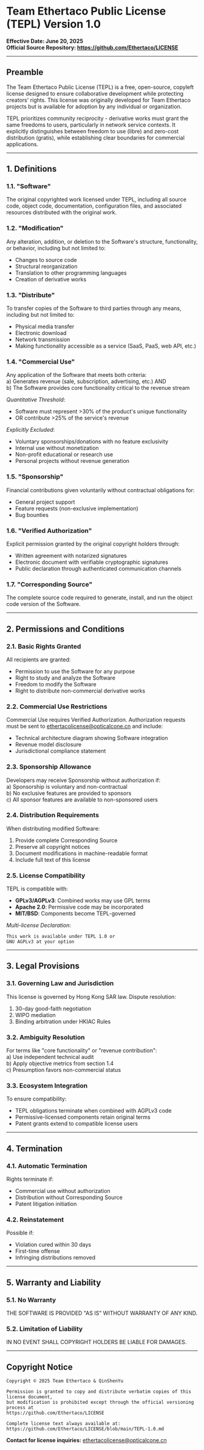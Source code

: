# Team Ethertaco Public License (TEPL) Version 1.0  
**Effective Date: June 20, 2025**  
**Official Source Repository: https://github.com/Ethertaco/LICENSE**  

---

## Preamble  
The Team Ethertaco Public License (TEPL) is a free, open-source, copyleft license designed to ensure collaborative development while protecting creators' rights. This license was originally developed for Team Ethertaco projects but is available for adoption by any individual or organization.  

TEPL prioritizes community reciprocity - derivative works must grant the same freedoms to users, particularly in network service contexts. It explicitly distinguishes between freedom to use (libre) and zero-cost distribution (gratis), while establishing clear boundaries for commercial applications.  

---

## 1. Definitions  

### 1.1. "Software"  
The original copyrighted work licensed under TEPL, including all source code, object code, documentation, configuration files, and associated resources distributed with the original work.  

### 1.2. "Modification"  
Any alteration, addition, or deletion to the Software's structure, functionality, or behavior, including but not limited to:  
- Changes to source code  
- Structural reorganization  
- Translation to other programming languages  
- Creation of derivative works  

### 1.3. "Distribute"  
To transfer copies of the Software to third parties through any means, including but not limited to:  
- Physical media transfer  
- Electronic download  
- Network transmission  
- Making functionality accessible as a service (SaaS, PaaS, web API, etc.)  

### 1.4. "Commercial Use"  
Any application of the Software that meets both criteria:  
a) Generates revenue (sale, subscription, advertising, etc.) AND  
b) The Software provides core functionality critical to the revenue stream  

*Quantitative Threshold*:  
- Software must represent >30% of the product's unique functionality  
- OR contribute >25% of the service's revenue  

*Explicitly Excluded*:  
- Voluntary sponsorships/donations with no feature exclusivity  
- Internal use without monetization  
- Non-profit educational or research use  
- Personal projects without revenue generation  

### 1.5. "Sponsorship"  
Financial contributions given voluntarily without contractual obligations for:  
- General project support  
- Feature requests (non-exclusive implementation)  
- Bug bounties  

### 1.6. "Verified Authorization"  
Explicit permission granted by the original copyright holders through:  
- Written agreement with notarized signatures  
- Electronic document with verifiable cryptographic signatures  
- Public declaration through authenticated communication channels  

### 1.7. "Corresponding Source"  
The complete source code required to generate, install, and run the object code version of the Software.  

---

## 2. Permissions and Conditions  

### 2.1. Basic Rights Granted  
All recipients are granted:  
- Permission to use the Software for any purpose  
- Right to study and analyze the Software  
- Freedom to modify the Software  
- Right to distribute non-commercial derivative works  

### 2.2. Commercial Use Restrictions  
Commercial Use requires Verified Authorization. Authorization requests must be sent to ethertacolicense@opticalcone.cn and include:  
- Technical architecture diagram showing Software integration  
- Revenue model disclosure  
- Jurisdictional compliance statement  

### 2.3. Sponsorship Allowance  
Developers may receive Sponsorship without authorization if:  
a) Sponsorship is voluntary and non-contractual  
b) No exclusive features are provided to sponsors  
c) All sponsor features are available to non-sponsored users  

### 2.4. Distribution Requirements  
When distributing modified Software:  
1. Provide complete Corresponding Source  
2. Preserve all copyright notices  
3. Document modifications in machine-readable format  
4. Include full text of this license  

### 2.5. License Compatibility  
TEPL is compatible with:  
- **GPLv3/AGPLv3**: Combined works may use GPL terms  
- **Apache 2.0**: Permissive code may be incorporated  
- **MIT/BSD**: Components become TEPL-governed  

*Multi-license Declaration*:  
```  
This work is available under TEPL 1.0 or  
GNU AGPLv3 at your option  
```  

---

## 3. Legal Provisions  

### 3.1. Governing Law and Jurisdiction  
This license is governed by Hong Kong SAR law. Dispute resolution:  
1. 30-day good-faith negotiation  
2. WIPO mediation  
3. Binding arbitration under HKIAC Rules  

### 3.2. Ambiguity Resolution  
For terms like "core functionality" or "revenue contribution":  
a) Use independent technical audit  
b) Apply objective metrics from section 1.4  
c) Presumption favors non-commercial status  

### 3.3. Ecosystem Integration  
To ensure compatibility:  
- TEPL obligations terminate when combined with AGPLv3 code  
- Permissive-licensed components retain original terms  
- Patent grants extend to compatible license users  

---

## 4. Termination  

### 4.1. Automatic Termination  
Rights terminate if:  
- Commercial use without authorization  
- Distribution without Corresponding Source  
- Patent litigation initiation  

### 4.2. Reinstatement  
Possible if:  
- Violation cured within 30 days  
- First-time offense  
- Infringing distributions removed  

---

## 5. Warranty and Liability  

### 5.1. No Warranty  
THE SOFTWARE IS PROVIDED "AS IS" WITHOUT WARRANTY OF ANY KIND.  

### 5.2. Limitation of Liability  
IN NO EVENT SHALL COPYRIGHT HOLDERS BE LIABLE FOR DAMAGES.  

---

## Copyright Notice  

```
Copyright © 2025 Team Ethertaco & QinShenYu

Permission is granted to copy and distribute verbatim copies of this license document, 
but modification is prohibited except through the official versioning process at 
https://github.com/Ethertaco/LICENSE

Complete license text always available at:
https://github.com/Ethertaco/LICENSE/blob/main/TEPL-1.0.md
```

**Contact for license inquiries:** ethertacolicense@opticalcone.cn
